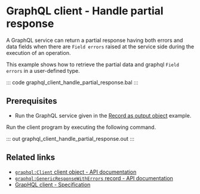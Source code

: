 # GraphQL client - Handle partial response

A GraphQL service can return a partial response having both errors and data fields when there are `Field errors` raised at the service side during the execution of an operation.

This example shows how to retrieve the partial data and graphql `Field errors` in a user-defined type.

::: code graphql_client_handle_partial_response.bal :::

## Prerequisites
- Run the GraphQL service given in the [Record as output object](https://ballerina.io/learn/by-example/graphql-returning-record-values) example.

Run the client program by executing the following command.

::: out graphql_client_handle_partial_response.out :::

## Related links
- [`graphql:Client` client object - API documentation](https://lib.ballerina.io/ballerina/graphql/latest/clients/Client)
- [`graphql:GenericResponseWithErrors` record - API documentation](https://lib.ballerina.io/ballerina/graphql/1.4.4/records/GenericResponseWithErrors)
- [GrapHQL client - Specification](/spec/graphql/#25-client)
